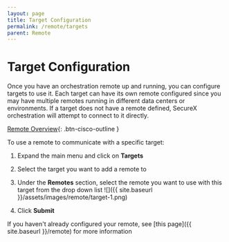 ```yaml
---
layout: page
title: Target Configuration
permalink: /remote/targets
parent: Remote
---
```


# Target Configuration
Once you have an orchestration remote up and running, you can configure targets to use it. Each target can have its own remote configured since you may have multiple remotes running in different data centers or environments. If a target does not have a remote defined, SecureX orchestration will attempt to connect to it directly.

[<i class="fa fa-video mr-1"></i> Remote Overview](https://www.youtube.com/watch?v=EC2nCiAn1HM&list=PLPFIie48Myg2tu2gHbgm-moYg8LDaXsSo){: .btn-cisco-outline }

To use a remote to communicate with a specific target:
1. Expand the main menu and click on **Targets**
1. Select the target you want to add a remote to
1. Under the **Remotes** section, select the remote you want to use with this target from the drop down list
![]({{ site.baseurl }}/assets/images/remote/target-1.png)

1. Click **Submit**

If you haven't already configured your remote, see [this page]({{ site.baseurl }}/remote) for more information